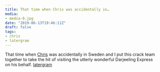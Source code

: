 ```yaml
---
title: That time when Chris was accidentally in…
media:
- media-0.jpg
date: "2019-06-13T19:46:11Z"
draft: false
tags:
- chris
- latergram
---
```

That time when [Chris](/tags/chris) was accidentally in Sweden and I put this crack team together to take the hit of visiting the utterly wonderful Darjeeling Express on his behalf. [latergram](/tags/latergram)
